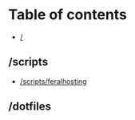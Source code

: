 # Table of contents

* [/](README.md)

## /scripts

* [/scripts/feralhosting](scripts/untitled.md)

## /dotfiles

